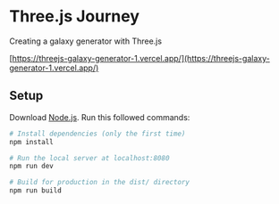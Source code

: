 # Three.js Journey
Creating a galaxy generator with Three.js

[https://threejs-galaxy-generator-1.vercel.app/](https://threejs-galaxy-generator-1.vercel.app/)

## Setup
Download [Node.js](https://nodejs.org/en/download/).
Run this followed commands:

``` bash
# Install dependencies (only the first time)
npm install

# Run the local server at localhost:8080
npm run dev

# Build for production in the dist/ directory
npm run build
```
